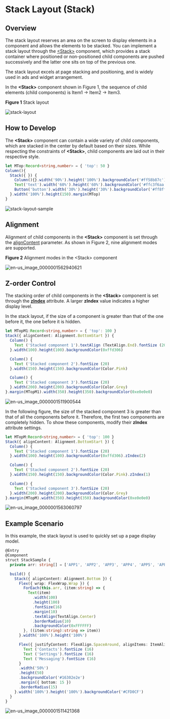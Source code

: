 # Stack Layout (Stack)


## Overview

The stack layout reserves an area on the screen to display elements in a component and allows the elements to be stacked. You can implement a stack layout through the [\<Stack>](../reference/arkui-ts/ts-container-stack.md) component, which provides a stack container where positioned or non-positioned child components are pushed successively and the latter one sits on top of the previous one.

The stack layout excels at page stacking and positioning, and is widely used in ads and widget arrangement.

In the **\<Stack>** component shown in Figure 1, the sequence of child elements (child components) is Item1 -> Item2 -> Item3.


  **Figure 1** Stack layout 

![stack-layout](figures/stack-layout.png)


## How to Develop

The **\<Stack>** component can contain a wide variety of child components, which are stacked in the center by default based on their sizes. While respecting the constraints of **\<Stack>**, child components are laid out in their respective style.



```ts
let MTop:Record<string,number> = { 'top': 50 }
Column(){
  Stack({ }) {
    Column(){}.width('90%').height('100%').backgroundColor('#ff58b87c')
    Text('text').width('60%').height('60%').backgroundColor('#ffc3f6aa')
    Button('button').width('30%').height('30%').backgroundColor('#ff8ff3eb').fontColor('#000')
  }.width('100%').height(150).margin(MTop)
}
```


![stack-layout-sample](figures/stack-layout-sample.png)


## Alignment

Alignment of child components in the **\<Stack>** component is set through the [alignContent](../reference/arkui-ts/ts-appendix-enums.md#alignment) parameter. As shown in Figure 2, nine alignment modes are supported.

  **Figure 2** Alignment modes in the \<Stack> component 

![en-us_image_0000001562940621](figures/en-us_image_0000001562940621.png)


## Z-order Control

The stacking order of child components in the **\<Stack>** component is set through the **[zIndex](../reference/arkui-ts/ts-universal-attributes-z-order.md)** attribute. A larger **zIndex** value indicates a higher display level.

  In the stack layout, if the size of a component is greater than that of the one before it, the one before it is hidden.

```ts
let MTopM1:Record<string,number> = { 'top': 100 }
Stack({ alignContent: Alignment.BottomStart }) {
  Column() {
    Text ('Stacked component 1').textAlign (TextAlign.End).fontSize (20)
  }.width(100).height(100).backgroundColor(0xffd306)

  Column() {
    Text ('Stacked component 2').fontSize (20)
  }.width(150).height(150).backgroundColor(Color.Pink)

  Column() {
    Text ('Stacked component 3').fontSize (20)
  }.width(200).height(200).backgroundColor(Color.Grey)
}.margin(MTopM1).width(350).height(350).backgroundColor(0xe0e0e0)
```

![en-us_image_0000001511900544](figures/en-us_image_0000001511900544.png)

In the following figure, the size of the stacked component 3 is greater than that of all the components before it. Therefore, the first two components are completely hidden. To show these components, modify their **zIndex** attribute settings.


```ts
let MTopM:Record<string,number> = { 'top': 100 }
Stack({ alignContent: Alignment.BottomStart }) {
  Column() {
    Text ('Stacked component 1').fontSize (20)
  }.width(100).height(100).backgroundColor(0xffd306).zIndex(2)

  Column() {
    Text ('Stacked component 2').fontSize (20)
  }.width(150).height(150).backgroundColor(Color.Pink).zIndex(1)

  Column() {
    Text ('Stacked component 3').fontSize (20)
  }.width(200).height(200).backgroundColor(Color.Grey)
}.margin(MTopM).width(350).height(350).backgroundColor(0xe0e0e0)
```

![en-us_image_0000001563060797](figures/en-us_image_0000001563060797.png)


## Example Scenario

In this example, the stack layout is used to quickly set up a page display model.


```ts
@Entry
@Component
struct StackSample {
  private arr: string[] = ['APP1', 'APP2', 'APP3', 'APP4', 'APP5', 'APP6', 'APP7', 'APP8'];

  build() {
    Stack({ alignContent: Alignment.Bottom }) {
      Flex({ wrap: FlexWrap.Wrap }) {
        ForEach(this.arr, (item:string) => {
          Text(item)
            .width(100)
            .height(100)
            .fontSize(16)
            .margin(10)
            .textAlign(TextAlign.Center)
            .borderRadius(10)
            .backgroundColor(0xFFFFFF)
        }, ((item:string):string => item))
      }.width('100%').height('100%')

      Flex({ justifyContent: FlexAlign.SpaceAround, alignItems: ItemAlign.Center }) {
        Text ('Contacts').fontSize (16)
        Text ('Settings').fontSize (16)
        Text ('Messaging').fontSize (16)
      }
      .width('50%')
      .height(50)
      .backgroundColor('#16302e2e')
      .margin({ bottom: 15 })
      .borderRadius(15)
    }.width('100%').height('100%').backgroundColor('#CFD0CF')
  }
}
```


![en-us_image_0000001511421368](figures/en-us_image_0000001511421368.png)
